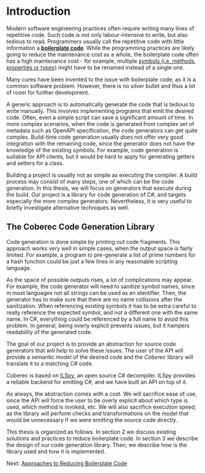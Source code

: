 # Introduction

Modern software engineering practices often require writing many lines of repetitive code.
Such code is not only labour-intensive to write, but also tedious to read.
Programmers usually call the repetitive code with little information a [**boilerplate code**](https://en.wikipedia.org/wiki/Boilerplate_code).
While the programming practices are likely going to reduce the maintenance cost as a whole,
the boilerplate code often has a high maintenance cost -
for example, multiple [symbols (i.e. methods, properties or types)](https://en.wikipedia.org/wiki/Symbol_%28programming%29) might have to be renamed instead of a single one.

Many cures have been invented to the issue with boilerplate code, as it is a common software problem.
However, there is no silver bullet and thus a lot of room for further development.

A generic approach is to automatically generate the code that is tedious to write manually.
This involves implementing programs that emit the desired code.
Often, even a simple script can save a significant amount of time.
In more complex scenarios, when the code is generated from complex set of metadata such as OpenAPI specification, the code generators can get quite complex.
Build-time code generation usually does not offer very good integration with the remaining code, since the generator does not have the knowledge of the existing symbols.
For example, code generation is suitable for API clients, but it would be hard to apply for generating getters and setters for a class.

Building a project is usually not as simple as executing the compiler.
A build process may consist of many steps, one of which can be the code generation.
In this thesis, we will focus on generators that execute during the build.
Our project is a library for code generation of C#, and targets especially the more complex generators.
Nevertheless, it is very useful to briefly investigate alternative techniques as well.

<!-- As suggested by many internet discussions, for almost every problem with repetitive code, a choice of another programming language would eliminate it.
However, choice of programming language is a complicated decision.
It is very hard to undo during the project lifetime and it would often backfire on another problem that was easier in the original language.

Many programming languages support some kind of compile-time metaprogramming to eliminate the issue with boilerplate code.
The capabilities differ greatly and we will explore them briefly in a [following chapter](./approaches.md).
Compared to code generation, the meta-programming system is usually quite limited in capabilities, but offers much better integration with the hand-written code.
The meta-programs are executed by the compiler and usually have at least some information about the existing symbols.
At the time of writing, C# does not have any meta-programming system, but there is a prototype of [Source Generators](https://devblogs.microsoft.com/dotnet/introducing-c-source-generators/) -- a plugin API in the compiler.

A similar approach is to perform the meta-programming at runtime.
Platforms like .NET and JVM offer a rich reflection API that allows any program to explore existing types and their members.
It is even possible to create new methods, implement interfaces and create derived classes at runtime.
This approach is chosen by many .NET libraries to do serialization (such as [Newtonsoft.Json](https://github.com/JamesNK/Newtonsoft.Json) or [Jil](https://github.com/kevin-montrose/Jil)), dependency injections (e.g. [ASP.NET Core dependency injection](https://docs.microsoft.com/en-us/aspnet/core/fundamentals/dependency-injection?view=aspnetcore-3.1)), ORM mapping (e.g. [Dapper](https://github.com/StackExchange/Dapper) and [Entity Framework](https://github.com/dotnet/efcore)).
The limitation is, that we can not declare any new API during runtime, because the compiler would have to know about the symbols at compile time to allow the programmer to use them.
However, this limitation does not exist in dynamically typed languages, which makes the technique even more powerful (and less safe to use). -->


## The Coberec Code Generation Library

Code generation is done simple by printing out code fragments.
This approach works very well in simple cases, when the output space is fairly limited.
For example, a program to pre-generate a list of prime numbers for a hash function could be just a few lines in any reasonable scripting language.

As the space of possible outputs rises, a lot of complications may appear.
For example, the code generator will need to sanitize symbol names, since in most languages not all strings can be used as an identifier.
Then, the generator has to make sure that there are no name collisions after the sanitization.
When referencing existing symbols it has to be extra careful to really reference the expected symbol, and not a different one with the same name.
In C#, everything could be referenced by a full name to avoid this problem.
In general, being overly explicit prevents issues, but it hampers readability of the generated code.

The goal of our project is to provide an abstraction for source code generators that will help to solve these issues.
The user of the API will provide a semantic model of the desired code and the *Coberec* library will translate it to a matching C# code.

Coberec is based on [ILSpy](https://github.com/icsharpcode/ILSpy), an open source C# decompiler.
ILSpy provides a reliable backend for emitting C#, and we have built an API on top of it.

As always, the abstraction comes with a cost.
We will sacrifice ease of use, since the API will force the user to be overly explicit about which type is used, which method is invoked, etc.
We will also sacrifice execution speed, as the library will perform checks and transformations on the model that would be unnecessary if we were emitting the source code directly.

This thesis is organized as follows.
In section 2 we discuss existing solutions and practices to reduce boilerplate code.
In section 3 we describe the design of our code generation library.
Then, we describe how is the library used and how it is implemented.

Next: [Approaches to Reducing Boilerplate Code](./approaches.md)
